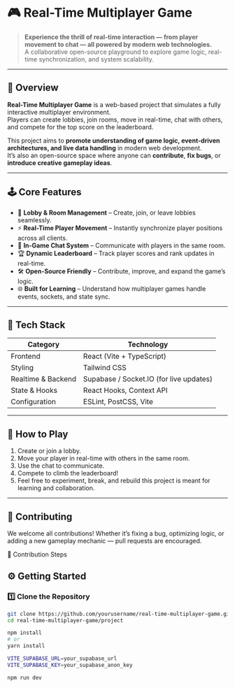 # 🎮 Real-Time Multiplayer Game  

> **Experience the thrill of real-time interaction — from player movement to chat — all powered by modern web technologies.**  
> A collaborative open-source playground to explore game logic, real-time synchronization, and system scalability.  

---

## 🚀 Overview  

**Real-Time Multiplayer Game** is a web-based project that simulates a fully interactive multiplayer environment.  
Players can create lobbies, join rooms, move in real-time, chat with others, and compete for the top score on the leaderboard.  

This project aims to **promote understanding of game logic, event-driven architectures, and live data handling** in modern web development.  
It’s also an open-source space where anyone can **contribute**, **fix bugs**, or **introduce creative gameplay ideas**.

---

## 🕹️ Core Features  

- 🧩 **Lobby & Room Management** – Create, join, or leave lobbies seamlessly.  
- ⚡ **Real-Time Player Movement** – Instantly synchronize player positions across all clients.  
- 💬 **In-Game Chat System** – Communicate with players in the same room.  
- 🏆 **Dynamic Leaderboard** – Track player scores and rank updates in real-time.  
- 🛠️ **Open-Source Friendly** – Contribute, improve, and expand the game’s logic.  
- 🌐 **Built for Learning** – Understand how multiplayer games handle events, sockets, and state sync.  

---

## 🧰 Tech Stack  

| Category | Technology |
|-----------|-------------|
| Frontend | React (Vite + TypeScript) |
| Styling | Tailwind CSS |
| Realtime & Backend | Supabase / Socket.IO (for live updates) |
| State & Hooks | React Hooks, Context API |
| Configuration | ESLint, PostCSS, Vite |

---

## 🧭 How to Play

1. Create or join a lobby.
2. Move your player in real-time with others in the same room.
3. Use the chat to communicate.
4. Compete to climb the leaderboard!
5. Feel free to experiment, break, and rebuild this project is meant for learning and collaboration.

---

## 🤝 Contributing
We welcome all contributions! Whether it’s fixing a bug, optimizing logic, or adding a new gameplay mechanic — pull requests are encouraged.

🪩 Contribution Steps


## ⚙️ Getting Started  

### 1️⃣ Clone the Repository  
```bash
git clone https://github.com/yourusername/real-time-multiplayer-game.git
cd real-time-multiplayer-game/project

npm install
# or
yarn install

VITE_SUPABASE_URL=your_supabase_url
VITE_SUPABASE_KEY=your_supabase_anon_key

npm run dev
